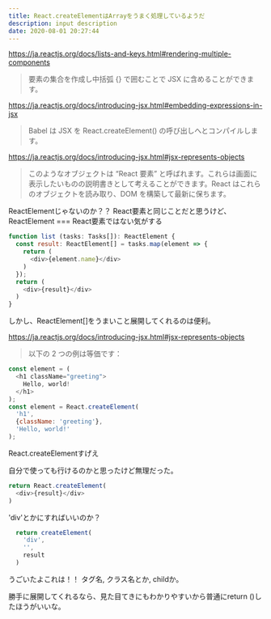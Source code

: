 ```yaml
---
title: React.createElementはArrayをうまく処理しているようだ
description: input description
date: 2020-08-01 20:27:44
---
```


https://ja.reactjs.org/docs/lists-and-keys.html#rendering-multiple-components
> 要素の集合を作成し中括弧 {} で囲むことで JSX に含めることができます。

https://ja.reactjs.org/docs/introducing-jsx.html#embedding-expressions-in-jsx
> Babel は JSX を React.createElement() の呼び出しへとコンパイルします。

https://ja.reactjs.org/docs/introducing-jsx.html#jsx-represents-objects
> このようなオブジェクトは “React 要素” と呼ばれます。これらは画面に表示したいものの説明書きとして考えることができます。React はこれらのオブジェクトを読み取り、DOM を構築して最新に保ちます。

ReactElementじゃないのか？？ React要素と同じことだと思うけど、ReactElement === React要素ではない気がする

```javascript
function list (tasks: Tasks[]): ReactElement {
  const result: ReactElement[] = tasks.map(element => {
    return (
      <div>{element.name}</div>
    )
  });
  return (
    <div>{result}</div>
  )
}
```

しかし、ReactElement[]をうまいこと展開してくれるのは便利。

https://ja.reactjs.org/docs/introducing-jsx.html#jsx-represents-objects
> 以下の 2 つの例は等価です：

```javascript
const element = (
  <h1 className="greeting">
    Hello, world!
  </h1>
);
const element = React.createElement(
  'h1',
  {className: 'greeting'},
  'Hello, world!'
);
```

React.createElementすげえ

自分で使っても行けるのかと思ったけど無理だった。
```javascript
return React.createElement(
  <div>{result}</div>
)
```

'div'とかにすればいいのか？

```javascript
  return createElement(
    'div',
    '',
    result
  )
```

うごいたよこれは！！
タグ名, クラス名とか, childか。

勝手に展開してくれるなら、見た目てきにもわかりやすいから普通にreturn ()したほうがいいな。